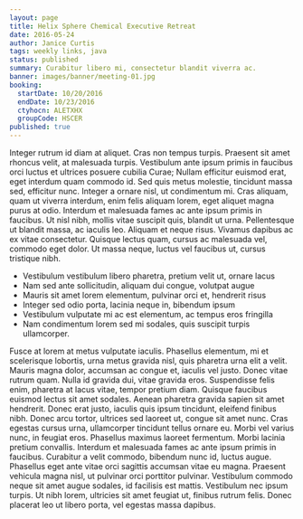 ```yaml
---
layout: page
title: Helix Sphere Chemical Executive Retreat
date: 2016-05-24
author: Janice Curtis
tags: weekly links, java
status: published
summary: Curabitur libero mi, consectetur blandit viverra ac.
banner: images/banner/meeting-01.jpg
booking:
  startDate: 10/20/2016
  endDate: 10/23/2016
  ctyhocn: ALETXHX
  groupCode: HSCER
published: true
---
```

Integer rutrum id diam at aliquet. Cras non tempus turpis. Praesent sit amet rhoncus velit, at malesuada turpis. Vestibulum ante ipsum primis in faucibus orci luctus et ultrices posuere cubilia Curae; Nullam efficitur euismod erat, eget interdum quam commodo id. Sed quis metus molestie, tincidunt massa sed, efficitur nunc. Integer a ornare nisl, ut condimentum mi. Cras aliquam, quam ut viverra interdum, enim felis aliquam lorem, eget aliquet magna purus at odio. Interdum et malesuada fames ac ante ipsum primis in faucibus. Ut nisl nibh, mollis vitae suscipit quis, blandit ut urna. Pellentesque ut blandit massa, ac iaculis leo. Aliquam et neque risus. Vivamus dapibus ac ex vitae consectetur. Quisque lectus quam, cursus ac malesuada vel, commodo eget dolor. Ut massa neque, luctus vel faucibus ut, cursus tristique nibh.

* Vestibulum vestibulum libero pharetra, pretium velit ut, ornare lacus
* Nam sed ante sollicitudin, aliquam dui congue, volutpat augue
* Mauris sit amet lorem elementum, pulvinar orci et, hendrerit risus
* Integer sed odio porta, lacinia neque in, bibendum ipsum
* Vestibulum vulputate mi ac est elementum, ac tempus eros fringilla
* Nam condimentum lorem sed mi sodales, quis suscipit turpis ullamcorper.

Fusce at lorem at metus vulputate iaculis. Phasellus elementum, mi et scelerisque lobortis, urna metus gravida nisl, quis pharetra urna elit a velit. Mauris magna dolor, accumsan ac congue et, iaculis vel justo. Donec vitae rutrum quam. Nulla id gravida dui, vitae gravida eros. Suspendisse felis enim, pharetra at lacus vitae, tempor pretium diam. Quisque faucibus euismod lectus sit amet sodales. Aenean pharetra gravida sapien sit amet hendrerit.
Donec erat justo, iaculis quis ipsum tincidunt, eleifend finibus nibh. Donec arcu tortor, ultrices sed laoreet ut, congue sit amet nunc. Cras egestas cursus urna, ullamcorper tincidunt tellus ornare eu. Morbi vel varius nunc, in feugiat eros. Phasellus maximus laoreet fermentum. Morbi lacinia pretium convallis. Interdum et malesuada fames ac ante ipsum primis in faucibus. Curabitur a velit commodo, bibendum nunc id, luctus augue. Phasellus eget ante vitae orci sagittis accumsan vitae eu magna. Praesent vehicula magna nisl, ut pulvinar orci porttitor pulvinar. Vestibulum commodo neque sit amet augue sodales, id facilisis est mattis. Vestibulum nec ipsum turpis. Ut nibh lorem, ultricies sit amet feugiat ut, finibus rutrum felis. Donec placerat leo ut libero porta, vel egestas massa dapibus.
